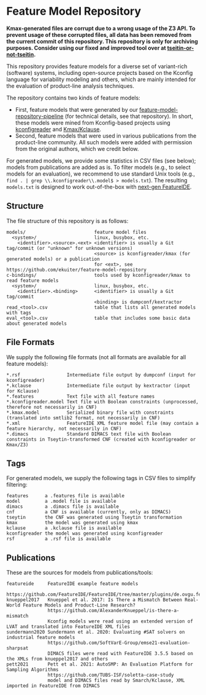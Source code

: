 # Feature Model Repository

**Kmax-generated files are corrupt due to a wrong usage of the Z3 API. To prevent usage of these corrupted files, all data has been removed from the current commit of this repository. This repository is only for archiving purposes. Consider using our fixed and improved tool over at [tseitin-or-not-tseitin](https://github.com/ekuiter/tseitin-or-not-tseitin).**

This repository provides feature models for a diverse set of variant-rich (software) systems, including open-source projects based on the Kconfig language for variability modeling and others, which are mainly intended for the evaluation of product-line analysis techniques.

The repository contains two kinds of feature models:

- First, feature models that were generated by our [feature-model-repository-pipeline](https://github.com/ekuiter/feature-model-repository-pipeline) (for technical details, see that repository).
  In short, these models were mined from Kconfig-based projects using [kconfigreader](https://github.com/ckaestne/kconfigreader) and [Kmax/Kclause](https://github.com/paulgazz/kmax).
- Second, feature models that were used in various publications from the product-line community.
  All such models were added with permission from the original authors, which we credit below.

For generated models, we provide some statistics in CSV files (see below); models from publications are added as is.
To filter models (e.g., to select models for an evaluation), we recommend to use standard Unix tools (e.g., `find . | grep \\.kconfigreader\\.model$ > models.txt`).
The resulting `models.txt` is designed to work out-of-the-box with [next-gen FeatureIDE](https://github.com/skrieter/spldev).

## Structure

The file structure of this repository is as follows:

```
models/                         feature model files
  <system>/                     linux, busybox, etc.
    <identifier>.<source>.<ext> <identifier> is usually a Git tag/commit (or "unknown" for unknown versions)
                                <source> is kconfigreader/kmax (for generated models) or a publication
                                for <ext>, see https://github.com/ekuiter/feature-model-repository
c-bindings/                     tools used by kconfigreader/kmax to read feature models
  <system>/                     linux, busybox, etc.
    <identifier>.<binding>      <identifier> is usually a Git tag/commit
                                <binding> is dumpconf/kextractor
read_<tool>.csv                 table that lists all generated models with tags
eval_<tool>.csv                 table that includes some basic data about generated models
```

## File Formats

We supply the following file formats (not all formats are available for all feature models):

```
*.rsf                 Intermediate file output by dumpconf (input for kconfigreader)
*.kclause             Intermediate file output by kextractor (input for Kclause)
*.features            Text file with all feature names
*.kconfigreader.model Text file with Boolean constraints (unprocessed, therefore not necessarily in CNF)
*.kmax.model          Serialized binary file with constraints (translated into smtlib2 format, not necessarily in CNF)
*.xml                 FeatureIDE XML feature model file (may contain a feature hierarchy, not necessarily in CNF)
*.dimacs              Standard DIMACS text file with Boolean constraints in Tseytin-transformed CNF (created with kconfigreader or Kmax/Z3)
```

## Tags

For generated models, we supply the following tags in CSV files to simplify filtering:

```
features      a .features file is available
model         a .model file is available
dimacs        a .dimacs file is available
cnf           a CNF is available (currently, only as DIMACS)
tseytin       the CNF was generated using Tseytin transformation
kmax          the model was generated using kmax
kclause       a .kclause file is available
kconfigreader the model was generated using kconfigreader
rsf           a .rsf file is available
```

## Publications

These are the sources for models from publications/tools:

```
featureide     FeatureIDE example feature models
               https://github.com/FeatureIDE/FeatureIDE/tree/master/plugins/de.ovgu.featureide.examples/featureide_examples/FeatureModels
knueppel2017   Knueppel et al. 2017: Is There a Mismatch Between Real-World Feature Models and Product-Line Research?
               https://github.com/AlexanderKnueppel/is-there-a-mismatch
               Kconfig models were read using an extended version of LVAT and translated into FeatureIDE XML files
sundermann2020 Sundermann et al. 2020: Evaluating #SAT solvers on industrial feature models
               https://github.com/SoftVarE-Group/emse21-evaluation-sharpsat
               DIMACS files were read with FeatureIDE 3.5.5 based on the XMLs from knueppel2017 and others
pett2021       Pett et al. 2021: AutoSMP: An Evaluation Platform for Sampling Algorithms
               https://github.com/TUBS-ISF/soletta-case-study
               model and DIMACS files read by Smarch/Kclause, XML imported in FeatureIDE from DIMACS
```
